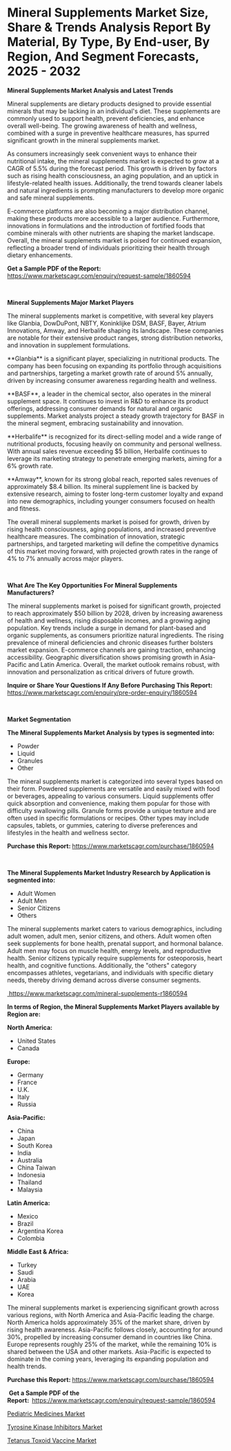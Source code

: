 <p><h1>Mineral Supplements Market Size, Share & Trends Analysis Report By Material, By Type, By End-user, By Region, And Segment Forecasts, 2025 - 2032</h1></p><p><strong>Mineral Supplements Market Analysis and Latest Trends</strong></p>
<p><p>Mineral supplements are dietary products designed to provide essential minerals that may be lacking in an individual's diet. These supplements are commonly used to support health, prevent deficiencies, and enhance overall well-being. The growing awareness of health and wellness, combined with a surge in preventive healthcare measures, has spurred significant growth in the mineral supplements market.</p><p>As consumers increasingly seek convenient ways to enhance their nutritional intake, the mineral supplements market is expected to grow at a CAGR of 5.5% during the forecast period. This growth is driven by factors such as rising health consciousness, an aging population, and an uptick in lifestyle-related health issues. Additionally, the trend towards cleaner labels and natural ingredients is prompting manufacturers to develop more organic and safe mineral supplements.</p><p>E-commerce platforms are also becoming a major distribution channel, making these products more accessible to a larger audience. Furthermore, innovations in formulations and the introduction of fortified foods that combine minerals with other nutrients are shaping the market landscape. Overall, the mineral supplements market is poised for continued expansion, reflecting a broader trend of individuals prioritizing their health through dietary enhancements.</p></p>
<p><strong>Get a Sample PDF of the Report:&nbsp;</strong> <a href="https://www.marketscagr.com/enquiry/request-sample/1860594?utm_campaign=2010&utm_medium=2&utm_source=Github&utm_content=ia&utm_term=08032025&utm_id=mineral-supplements">https://www.marketscagr.com/enquiry/request-sample/1860594</a></p>
<p>&nbsp;</p>
<p><strong>Mineral Supplements Major Market Players</strong></p>
<p><p>The mineral supplements market is competitive, with several key players like Glanbia, DowDuPont, NBTY, Koninklijke DSM, BASF, Bayer, Atrium Innovations, Amway, and Herbalife shaping its landscape. These companies are notable for their extensive product ranges, strong distribution networks, and innovation in supplement formulations.</p><p>**Glanbia** is a significant player, specializing in nutritional products. The company has been focusing on expanding its portfolio through acquisitions and partnerships, targeting a market growth rate of around 5% annually, driven by increasing consumer awareness regarding health and wellness.</p><p>**BASF**, a leader in the chemical sector, also operates in the mineral supplement space. It continues to invest in R&D to enhance its product offerings, addressing consumer demands for natural and organic supplements. Market analysts project a steady growth trajectory for BASF in the mineral segment, embracing sustainability and innovation.</p><p>**Herbalife** is recognized for its direct-selling model and a wide range of nutritional products, focusing heavily on community and personal wellness. With annual sales revenue exceeding $5 billion, Herbalife continues to leverage its marketing strategy to penetrate emerging markets, aiming for a 6% growth rate.</p><p>**Amway**, known for its strong global reach, reported sales revenues of approximately $8.4 billion. Its mineral supplement line is backed by extensive research, aiming to foster long-term customer loyalty and expand into new demographics, including younger consumers focused on health and fitness.</p><p>The overall mineral supplements market is poised for growth, driven by rising health consciousness, aging populations, and increased preventive healthcare measures. The combination of innovation, strategic partnerships, and targeted marketing will define the competitive dynamics of this market moving forward, with projected growth rates in the range of 4% to 7% annually across major players.</p></p>
<p>&nbsp;</p>
<p><strong>What Are The Key Opportunities For Mineral Supplements Manufacturers?</strong></p>
<p><p>The mineral supplements market is poised for significant growth, projected to reach approximately $50 billion by 2028, driven by increasing awareness of health and wellness, rising disposable incomes, and a growing aging population. Key trends include a surge in demand for plant-based and organic supplements, as consumers prioritize natural ingredients. The rising prevalence of mineral deficiencies and chronic diseases further bolsters market expansion. E-commerce channels are gaining traction, enhancing accessibility. Geographic diversification shows promising growth in Asia-Pacific and Latin America. Overall, the market outlook remains robust, with innovation and personalization as critical drivers of future growth.</p></p>
<p><strong>Inquire or Share Your Questions If Any Before Purchasing This Report:</strong> <a href="https://www.marketscagr.com/enquiry/pre-order-enquiry/1860594?utm_campaign=2010&utm_medium=2&utm_source=Github&utm_content=ia&utm_term=08032025&utm_id=mineral-supplements">https://www.marketscagr.com/enquiry/pre-order-enquiry/1860594</a></p>
<p>&nbsp;</p>
<p><strong>Market Segmentation</strong></p>
<p><strong>The Mineral Supplements Market Analysis by types is segmented into:</strong></p>
<p><ul><li>Powder</li><li>Liquid</li><li>Granules</li><li>Other</li></ul></p>
<p><p>The mineral supplements market is categorized into several types based on their form. Powdered supplements are versatile and easily mixed with food or beverages, appealing to various consumers. Liquid supplements offer quick absorption and convenience, making them popular for those with difficulty swallowing pills. Granule forms provide a unique texture and are often used in specific formulations or recipes. Other types may include capsules, tablets, or gummies, catering to diverse preferences and lifestyles in the health and wellness sector.</p></p>
<p><strong>Purchase this Report:&nbsp;</strong><a href="https://www.marketscagr.com/purchase/1860594?utm_campaign=2010&utm_medium=2&utm_source=Github&utm_content=ia&utm_term=08032025&utm_id=mineral-supplements">https://www.marketscagr.com/purchase/1860594</a></p>
<p>&nbsp;</p>
<p><strong>The Mineral Supplements Market Industry Research by Application is segmented into:</strong></p>
<p><ul><li>Adult Women</li><li>Adult Men</li><li>Senior Citizens</li><li>Others</li></ul></p>
<p><p>The mineral supplements market caters to various demographics, including adult women, adult men, senior citizens, and others. Adult women often seek supplements for bone health, prenatal support, and hormonal balance. Adult men may focus on muscle health, energy levels, and reproductive health. Senior citizens typically require supplements for osteoporosis, heart health, and cognitive functions. Additionally, the "others" category encompasses athletes, vegetarians, and individuals with specific dietary needs, thereby driving demand across diverse consumer segments.</p></p>
<p><a href="https://www.marketscagr.com/mineral-supplements-r1860594?utm_campaign=2010&utm_medium=2&utm_source=Github&utm_content=ia&utm_term=08032025&utm_id=mineral-supplements">&nbsp;https://www.marketscagr.com/mineral-supplements-r1860594</a></p>
<p><strong>In terms of Region, the Mineral Supplements Market Players available by Region are:</strong></p>
<p>
    <p> <strong> North America: </strong>
        <ul>
            <li>United States</li>
            <li>Canada</li>
        </ul>
        </p> 
    <p> <strong> Europe: </strong>
        <ul>
            <li>Germany</li>
            <li>France</li>
            <li>U.K.</li>
            <li>Italy</li>
            <li>Russia</li>
        </ul>
        </p> 
    <p> <strong> Asia-Pacific: </strong>
        <ul>
            <li>China</li>
            <li>Japan</li>
            <li>South Korea</li>
            <li>India</li>
            <li>Australia</li>
            <li>China Taiwan</li>
            <li>Indonesia</li>
            <li>Thailand</li>
            <li>Malaysia</li>
        </ul>
        </p> 
    <p> <strong> Latin America: </strong>
        <ul>
            <li>Mexico</li>
            <li>Brazil</li>
            <li>Argentina Korea</li>
            <li>Colombia</li>
        </ul>
        </p> 
    <p> <strong> Middle East & Africa: </strong>
        <ul>
            <li>Turkey</li>
            <li>Saudi</li>
            <li>Arabia</li>
            <li>UAE</li>
            <li>Korea</li>
        </ul>
    </p>
    </p>
<p><p>The mineral supplements market is experiencing significant growth across various regions, with North America and Asia-Pacific leading the charge. North America holds approximately 35% of the market share, driven by rising health awareness. Asia-Pacific follows closely, accounting for around 30%, propelled by increasing consumer demand in countries like China. Europe represents roughly 25% of the market, while the remaining 10% is shared between the USA and other markets. Asia-Pacific is expected to dominate in the coming years, leveraging its expanding population and health trends.</p></p>
<p><strong>Purchase this Report: </strong><a href="https://www.marketscagr.com/purchase/1860594?utm_campaign=2010&utm_medium=2&utm_source=Github&utm_content=ia&utm_term=08032025&utm_id=mineral-supplements">https://www.marketscagr.com/purchase/1860594</a></p>
<p>&nbsp;<strong>Get a Sample PDF of the Report:&nbsp;&nbsp;</strong><a href="https://www.marketscagr.com/enquiry/request-sample/1860594?utm_campaign=2010&utm_medium=2&utm_source=Github&utm_content=ia&utm_term=08032025&utm_id=mineral-supplements">https://www.marketscagr.com/enquiry/request-sample/1860594</a></p>
<p><strong></strong></p>
<p><p><a href="https://github.com/mahnoor2003/Market-Research-Report-List-7/blob/main/pediatric-medicines-market.md?utm_campaign=2010&utm_medium=2&utm_source=Github&utm_content=ia&utm_term=08032025&utm_id=mineral-supplements">Pediatric Medicines Market</a></p><p><a href="https://github.com/BryceTownsendr/Market-Research-Report-List-7/blob/main/tyrosine-kinase-inhibitors-market.md?utm_campaign=2010&utm_medium=2&utm_source=Github&utm_content=ia&utm_term=08032025&utm_id=mineral-supplements">Tyrosine Kinase Inhibitors Market</a></p><p><a href="https://github.com/salkidtodo/Market-Research-Report-List-1/blob/main/tetanus-toxoid-vaccine-market.md?utm_campaign=2010&utm_medium=2&utm_source=Github&utm_content=ia&utm_term=08032025&utm_id=mineral-supplements">Tetanus Toxoid Vaccine Market</a></p></p>